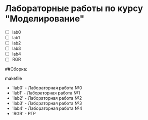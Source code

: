 # Лабораторные работы по курсу "Моделирование"
- [ ] lab0
- [ ] lab1
- [ ] lab2
- [ ] lab3
- [ ] lab4
- [ ] RGR

##Сборка:

makefile
+ 'lab0' - Лабораторная работа №0
+ 'lab1' - Лабораторная работа №1
+ 'lab2' - Лабораторная работа №2
+ 'lab3' - Лабораторная работа №3
+ 'lab4' - Лабораторная работа №4
+ 'RGR' - РГР